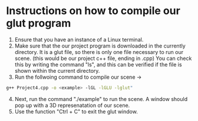 # Instructions on how to compile our glut program

1. Ensure that you have an instance of a Linux terminal.
2. Make sure that the our project program is downloaded in the currently directory. It is a glut file, so there is only one file necessary to run our scene. (this would be our project c++ file, ending in .cpp) You can check this by writing the command "ls", and this can be verified if the file is shown within the current directory.
3. Run the follwoing command to compile our scene -> 
``` bash
g++ Project4.cpp -o <example> -lGL -lGLU -lglut"
````
4. Next, run the command "./example" to run the scene. A window should pop up with a 3D represenatation of our scene. 
5. Use the function "Ctrl + C" to exit the glut window. 